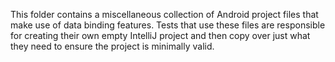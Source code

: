 This folder contains a miscellaneous collection of Android project files that make use of data
binding features. Tests that use these files are responsible for creating their own empty
IntelliJ project and then copy over just what they need to ensure the project is minimally
valid.